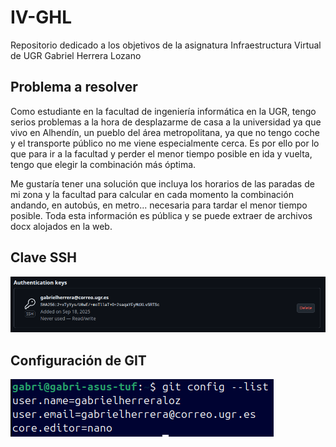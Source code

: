 # IV-GHL
Repositorio dedicado a los objetivos de la asignatura Infraestructura Virtual de UGR
Gabriel Herrera Lozano

## Problema a resolver
Como estudiante en la facultad de ingeniería informática en la UGR, tengo serios problemas a la hora de desplazarme de casa a la universidad ya que vivo en Alhendín, un pueblo del área metropolitana, ya que no tengo coche y el transporte público no me viene especialmente cerca. Es por ello por lo que para ir a la facultad y perder el menor tiempo posible en ida y vuelta, tengo que elegir la combinación más óptima. 

Me gustaría tener una solución que incluya los horarios de las paradas de mi zona y la facultad para calcular en cada momento la combinación andando, en autobús, en metro... necesaria para tardar el menor tiempo posible. Toda esta información es pública y se puede extraer de archivos docx alojados en la web.


## Clave SSH
![](https://github.com/gabrielherreraloz/IV-GHL/blob/main/img/Clave-SSH.png?raw=true)

## Configuración de GIT
![](https://github.com/gabrielherreraloz/IV-GHL/blob/main/img/Conf-GIT.png?raw=true)
